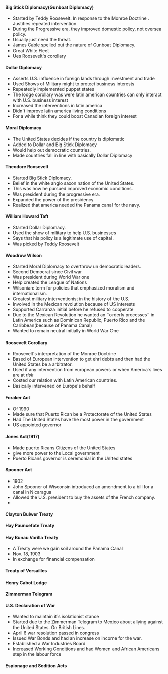 #### Big Stick Diplomacy(Gunboat Diplomacy)
 - Started by Teddy Roosevelt. In response to the Monroe Doctrine . Justifies repeated intervention.
- During the Progressive era, they improved domestic policy, not oversea policy.
 - Usually just need the threat.
 - James Cable spelled out the nature of Gunboat Diplomacy.
 - Great White Fleet
 - Ues Roosevelt's corollary
#### Dollar Diplomacy
 - Asserts U.S. influence in foreign lands through investment and trade
 - Used Shows of Military might to protect business interests
 - Repeatedly implemented puppet states
 - The lodge corollary was were latin american countries can only interact with U.S. business interest
 - Increased the interventions in latin america
 - Didn´t improve latin america living conditions
 - For a while think they could boost Canadian foreign interest
#### Moral Diplomacy
 - The United States decides if the country is diplomatic
 - Added to Dollar and Big Stick Diplomacy
 - Would help out democratic countries.
 - Made countries fall in line with basically Dollar Diplomacy
#### Theodore Roosevelt
- Started Big Stick Diplomacy.
- Belief in the white anglo saxon nation of the United States.
- This was how he pursued improved economic conditions. 
- Was president during the progressive era.
- Expanded the power of the presidency
- Realized that america needed the Panama canal for the navy. 
#### William Howard Taft
 - Started Dollar Diplomacy.
 - Used the show of military to help U.S. businesses
 - Says that his policy is a legitimate use of capital.
 - Was picked by Teddy Roosevelt
#### Woodrow Wilson
 - Started Moral Diplomacy to overthrow un democratic leaders.
 - Second Democrat since Civil war
 - Was president during World War one
 - Help created the League of Nations
 - Wilsonian: term for policies that emphasized moralism and internationalism.
 - Greatest military interventionist in the history of the U.S.
 - Involved in the Mexican revolution because of US interests
 - Supported Carranza initial before he refused to cooperate
 - Due to the Mexican Revolution he wanted an ¨orderly processes¨ in Latin America such as Dominican Republic, Puerto Rico and the Caribbean(because of Panama Canal)
 - Wanted to remain neutral initially in World War One
#### Roosevelt Corollary
 - Roosevelt's interpretation of the Monroe Doctrine
 - Based of European intervention to get ehri debts and then had the United States be a arbitrator.
 - Used if any intervention from european powers or when America´s lives are at *risk* 
 - Costed our relation with Latin American countries.
 - Basically intervened on Europe's behalf
#### Foraker Act
 - Of 1990
 - Made sure that Puerto Rican be a Protectorate of the United States
 - Had The United States have the most power in the government
 - US appointed governor
#### Jones Act(1917)
 - Made puerto Ricans Citizens of the United States
 - give more power to the Local government
 - Puerto Ricanś governor is ceremonial in the United states
#### Spooner Act
 - 1902
 - John Spooner of Wisconsin introduced an amendment to a bill for a canal in Nicaragua
 - Allowed the U.S. president to buy the assets of the French company.
 - 
#### Clayton Bulwer Treaty
#### Hay Pauncefote Treaty
#### Hay Bunau Varilla Treaty
 - A Treaty were we gain soil around the Panama Canal
 - Nov. 18, 1903
 - In exchange for financial compensation
#### Treaty of Versailles
#### Henry Cabot Lodge
#### Zimmerman Telegram
#### U.S. Declaration of War
 - Wanted to maintain it´s isolationist stance
 - Started due to the Zimmerman Telegram to Mexico about allying against the United States. On British Lines.
 - April 6 war resolution passed in congress
 - Issued War Bonds and had an increase on income for the war. 
 - Established a War Industries Board
 - Increased Working Conditions and had Women and African Americans step in the labour force
#### Espionage and Sedition Acts

<!--stackedit_data:
eyJoaXN0b3J5IjpbLTEwNTIxMDY1NjQsLTEwNzI0MDYzODUsOD
MwOTE4NTIwLDE4NTk5NDA0MzIsLTEzNjY4NDI2MjQsLTY2MjA5
NjYyMCwzOTU0NjI5MiwtNjMyMTI1NjUyLC0xNTQ2NTMyNjU0LC
0xNjU1NjMxMTE2LDEyMzY1Nzk5MzIsNDYxNDAzNjM2LC0xOTI2
NzkxNTM4LDE2NTQ4NjI1NSwxODY2OTcyNjIzLDg0OTc3ODM3Ny
wtMTk0MzQ0NDQzNSwtMzE0MDM2NzY3LDE2OTk4ODE1MTAsNzU2
MjkzMjgyXX0=
-->